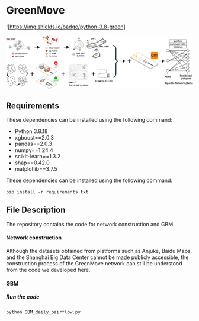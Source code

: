# GreenMove

![https://img.shields.io/badge/python-3.8-green]

![image](https://github.com/yuki-feng0307/GreenMove/blob/main/img/fig1.png)



## Requirements

These dependencies can be installed using the following command:

- Python 3.8.18
- xgboost==2.0.3
- pandas==2.0.3
- numpy==1.24.4
- scikit-learn==1.3.2
- shap==0.42.0
- matplotlib==3.7.5

These dependencies can be installed using the following command:

```
pip install -r requirements.txt
```



## File Description

The repository contains the code for network construction and GBM.

#### Network construction

Although the datasets obtained from platforms such as Anjuke, Baidu Maps, and the Shanghai Big Data Center cannot be made publicly accessible, the construction process of the GreenMove network can still be understood from the code we developed here.

#### GBM

##### Run the code

```
python GBM_daily_pairflow.py
```

